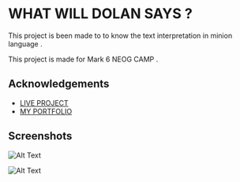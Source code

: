 
# WHAT WILL DOLAN SAYS ?

This project is been made to to know the text interpretation in minion language . 

This project is made for  Mark 6 NEOG CAMP .  
## Acknowledgements

 - [LIVE PROJECT](https://mark6-minion-say-neog-camp.netlify.app/)
 - [MY PORTFOLIO](https://ayush-portfolio-neog-camp.netlify.app/projects.html)

  
## Screenshots


![Alt Text](https://dev-to-uploads.s3.amazonaws.com/uploads/articles/a6jh4rhuuq50efb8aj61.png)


![Alt Text](https://dev-to-uploads.s3.amazonaws.com/uploads/articles/0lgnw3sth730qe317adb.png)